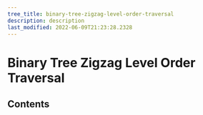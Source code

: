 ```yaml
---
tree_title: binary-tree-zigzag-level-order-traversal
description: description
last_modified: 2022-06-09T21:23:28.2328
---
```


# Binary Tree Zigzag Level Order Traversal

## Contents

